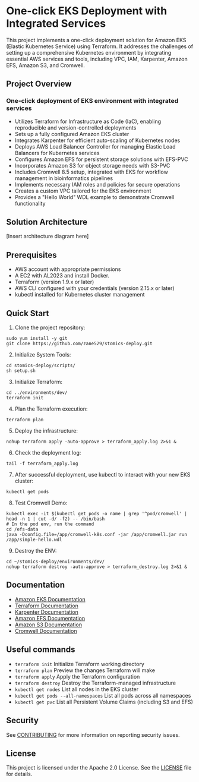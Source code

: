 # One-click EKS Deployment with Integrated Services

This project implements a one-click deployment solution for Amazon EKS (Elastic Kubernetes Service) using Terraform. It addresses the challenges of setting up a comprehensive Kubernetes environment by integrating essential AWS services and tools, including VPC, IAM, Karpenter, Amazon EFS, Amazon S3, and Cromwell.

## Project Overview
### One-click deployment of EKS environment with integrated services
- Utilizes Terraform for Infrastructure as Code (IaC), enabling reproducible and version-controlled deployments
- Sets up a fully configured Amazon EKS cluster
- Integrates Karpenter for efficient auto-scaling of Kubernetes nodes
- Deploys AWS Load Balancer Controller for managing Elastic Load Balancers for Kubernetes services
- Configures Amazon EFS for persistent storage solutions with EFS-PVC
- Incorporates Amazon S3 for object storage needs with S3-PVC
- Includes Cromwell 8.5 setup, integrated with EKS for workflow management in bioinformatics pipelines
- Implements necessary IAM roles and policies for secure operations
- Creates a custom VPC tailored for the EKS environment
- Provides a "Hello World" WDL example to demonstrate Cromwell functionality

## Solution Architecture

[Insert architecture diagram here]

## Prerequisites

- AWS account with appropriate permissions
- A EC2 with AL2023 and install Docker.
- Terraform (version 1.9.x or later)
- AWS CLI configured with your credentials (version 2.15.x or later)
- kubectl installed for Kubernetes cluster management

## Quick Start

1. Clone the project repository:

```
sudo yum install -y git
git clone https://github.com/zane529/stomics-deploy.git

```

2. Initialize System Tools:
```
cd stomics-deploy/scripts/
sh setup.sh
```

3. Initialize Terraform:

```
cd ../environments/dev/
terraform init
```

4. Plan the Terraform execution:

```
terraform plan
```

5. Deploy the infrastructure:

```
nohup terraform apply -auto-approve > terraform_apply.log 2>&1 &
```

6. Check the deployment log:
```
tail -f terraform_apply.log
```

7. After successful deployment, use kubectl to interact with your new EKS cluster:

```
kubectl get pods
```

8. Test Cromwell Demo:

```
kubectl exec -it $(kubectl get pods -o name | grep '^pod/cromwell' | head -n 1 | cut -d/ -f2) -- /bin/bash
# In the pod env, run the command
cd /efs-data
java -Dconfig.file=/app/cromwell-k8s.conf -jar /app/cromwell.jar run /app/simple-hello.wdl
```

9. Destroy the ENV:

```
cd ~/stomics-deploy/environments/dev/
nohup terraform destroy -auto-approve > terraform_destroy.log 2>&1 &
```

## Documentation
* [Amazon EKS Documentation](https://docs.aws.amazon.com/eks/latest/userguide/what-is-eks.html)
* [Terraform Documentation](https://www.terraform.io/docs)
* [Karpenter Documentation](https://karpenter.sh/docs/)
* [Amazon EFS Documentation](https://docs.aws.amazon.com/efs/latest/ug/whatisefs.html)
* [Amazon S3 Documentation](https://docs.aws.amazon.com/AmazonS3/latest/userguide/Welcome.html)
* [Cromwell Documentation](https://cromwell.readthedocs.io/en/stable/)

## Useful commands

* `terraform init`          Initialize Terraform working directory
* `terraform plan`          Preview the changes Terraform will make
* `terraform apply`         Apply the Terraform configuration
* `terraform destroy`       Destroy the Terraform-managed infrastructure
* `kubectl get nodes`       List all nodes in the EKS cluster
* `kubectl get pods --all-namespaces`  List all pods across all namespaces
* `kubectl get pvc`         List all Persistent Volume Claims (including S3 and EFS)

## Security

See [CONTRIBUTING](CONTRIBUTING.md#security-issue-notifications) for more information on reporting security issues.

## License

This project is licensed under the Apache 2.0 License. See the [LICENSE](LICENSE) file for details.
